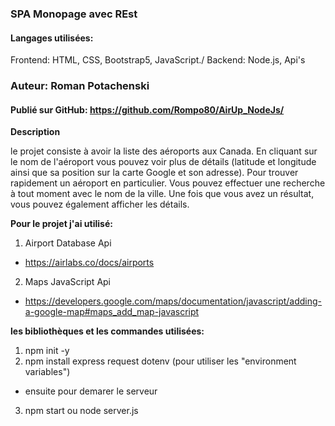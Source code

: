 
### SPA Monopage avec REst

#### Langages utilisées: 
Frontend: HTML, CSS, Bootstrap5, JavaScript./
Backend: Node.js, Api's
### Auteur: Roman Potachenski


#### Publié sur GitHub: https://github.com/Rompo80/AirUp_NodeJs/


**Description**

le projet consiste à avoir la liste des aéroports aux Canada. En cliquant sur le nom de l'aéroport vous pouvez voir plus de détails (latitude et longitude ainsi que sa position sur la carte Google et son adresse).
Pour trouver rapidement un aéroport en particulier. Vous pouvez effectuer une recherche à tout moment avec le nom de la ville. Une fois que vous avez un résultat, vous pouvez également afficher les détails.


**Pour le projet j'ai utilisé:**

1. Airport Database Api
- https://airlabs.co/docs/airports 

2. Maps JavaScript Api
- https://developers.google.com/maps/documentation/javascript/adding-a-google-map#maps_add_map-javascript

**les bibliothèques et les commandes utilisées:**

1. npm init -y
2. npm install express request dotenv  (pour utiliser les "environment variables")

- ensuite pour demarer le serveur 
3. npm start  ou  node server.js
